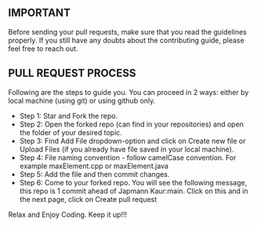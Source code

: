 ## IMPORTANT
Before sending your pull requests, make sure that you read the guidelines properly. If you still have any doubts about the contributing guide, please feel free to reach out.

## PULL REQUEST PROCESS
Following are the steps to guide you. You can proceed in 2 ways: either by local machine (using git) or using github only.

- Step 1: Star and Fork the repo.
- Step 2: Open the forked repo (can find in your repositories) and open the folder of your desired topic.
- Step 3: Find Add File dropdown-option and click on Create new file or Upload Files (if you already have file saved in your local machine).
- Step 4: File naming convention - follow camelCase convention. For example maxElement.cpp or maxElement.java
- Step 5: Add the file and then commit changes.
- Step 6: Come to your forked repo. You will see the following message, this repo is 1 commit ahead of Japmann Kaur:main. Click on this and in the next page, click on Create pull request


Relax and Enjoy Coding. Keep it up!!!
